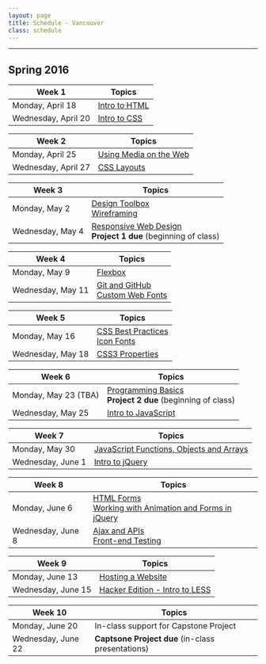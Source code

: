 ```yaml
---
layout: page
title: Schedule - Vancouver
class: schedule
---
```


---
## Spring 2016

Week 1                     | Topics
-------------------------- | --------------------------
Monday, April 18           | [Intro to HTML](/lesson/intro-to-html/)
Wednesday, April 20        | [Intro to CSS](/lesson/intro-to-css/)

Week 2                     | Topics
-------------------------- | --------------------------
Monday, April 25           | [Using Media on the Web](/lesson/using-media-on-the-web/)
Wednesday, April 27        | [CSS Layouts](/lesson/css-layouts/)

Week 3                     | Topics
-------------------------- | --------------------------
Monday, May 2              | [Design Toolbox](/lesson/design-toolbox/) <br /> [Wireframing](/lesson/wireframing/)
Wednesday, May 4           | [Responsive Web Design](/lesson/responsive-web-design/) <br /> __Project 1 due__ (beginning of class)

Week 4                     | Topics
-------------------------- | --------------------------
Monday, May 9              | [Flexbox](/lesson/flexbox/)
Wednesday, May 11          | [Git and GitHub](/lesson/git-and-github/) <br /> [Custom Web Fonts](/lesson/custom-web-fonts/)

Week 5                     | Topics
-------------------------- | --------------------------
Monday, May 16             | [CSS Best Practices](/lesson/css-best-practices/) <br /> [Icon Fonts](/lesson/icon-fonts/)
Wednesday, May 18          | [CSS3 Properties](/lesson/css3-properties/)

Week 6                     | Topics
-------------------------- | --------------------------
Monday, May 23 (TBA)       | [Programming Basics](/lesson/programming-basics/) <br /> __Project 2 due__ (beginning of class)
Wednesday, May 25          | [Intro to JavaScript](/lesson/intro-to-javascript/)

Week 7                     | Topics
-------------------------- | --------------------------
Monday, May 30             | [JavaScript Functions, Objects and Arrays](/lesson/javascript-functions-objects-and-arrays/)
Wednesday, June 1          | [Intro to jQuery](/lesson/intro-to-jquery/)

Week 8                     | Topics
-------------------------- | --------------------------
Monday, June 6             | [HTML Forms](/lesson/html-forms/) <br /> [Working with Animation and Forms in jQuery](/lesson/working-with-animation-and-forms-in-jquery/)
Wednesday, June 8          | [Ajax and APIs](/lesson/intro-to-ajax-and-apis/) <br /> [Front-end Testing](/lesson/front-end-testing/)

Week 9                     | Topics
-------------------------- | --------------------------
Monday, June 13            | [Hosting a Website](/lesson/hosting-a-website/)
Wednesday, June 15         | [Hacker Edition - Intro to LESS](/lesson/hacker-edition-intro-to-less/)

Week 10                    | Topics
-------------------------- | --------------------------
Monday, June 20            | In-class support for Capstone Project
Wednesday, June 22         | __Captsone Project due__ (in-class presentations)
